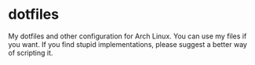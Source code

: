 # dotfiles
My dotfiles and other configuration for Arch Linux. You can use my files if you want. If you find stupid implementations, please suggest a better way of scripting it.
